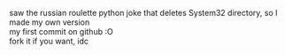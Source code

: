 saw the russian roulette python joke that deletes System32 directory, so I made my own version                                                       
my first commit on github :O                                    
fork it if you want, idc
